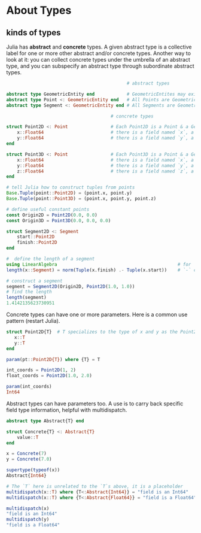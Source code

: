 # About Types

## kinds of types

Julia has __abstract__ and __concrete__ types.  A given abstract type is a collective label for one or more other abstract and/or concrete types. Another way to look at it:  you can collect concrete types under the umbrella of an abstract type, and you can subspecify an abstract type through subordinate abstract types.

```julia
                                             # abstract types

abstract type GeometricEntity end            # GeometricEntites may exist
abstract type Point <: GeometricEntity end   # All Points are GeometricEntities
abstract type Segment <: GeometricEntity end # All Segments are Geometric Entities

                                       # concrete types

struct Point2D <: Point                # Each Point2D is a Point & a GeometricEntity
    x::Float64                         # there is a field named `x`, a Float64 value
    y::Float64                         # there is a field named `y`, a Float64 value
end

struct Point3D <: Point                # Each Point3D is a Point & a GeometricEntity
    x::Float64                         # there is a field named `x`, a Float64 value
    y::Float64                         # there is a field named `y`, a Float64 value
    z::Float64                         # there is a field named `z`, a Float64 value
end

```



```julia
# tell Julia how to construct tuples from points
Base.Tuple(point::Point2D) = (point.x, point.y)
Base.Tuple(point::Point3D) = (point.x, point.y, point.z)

# define useful constant points
const Origin2D = Point2D(0.0, 0.0)
const Origin3D = Point3D(0.0, 0.0, 0.0)

struct Segment2D <: Segment
    start::Point2D
    finish::Point2D
end

#  define the length of a segment
using LinearAlgebra                                             # for `norm`
length(x::Segment) = norm(Tuple(x.finish) .- Tuple(x.start))    # `-` coordinate-wise

# construct a segment
segment = Segment2D(Origin2D, Point2D(1.0, 1.0))
# find the length
length(segment)
1.4142135623730951
```



Concrete types can have one or more parameters.  Here is a common use pattern (restart Julia).

```julia
struct Point2D{T}  # T specializes to the type of x and y as the Point2D is constructed
   x::T
   y::T
end

param(pt::Point2D{T}) where {T} = T

int_coords = Point2D(1, 2)
float_coords = Point2D(1.0, 2.0)

param(int_coords)
Int64
```

Abstract types can have parameters too.  A use is to carry back specific field type information, helpful with multidispatch.

```julia
abstract type Abstract{T} end

struct Concrete{T} <: Abstract{T}
    value::T
end

x = Concrete(7)
y = Concrete(7.0)

supertype(typeof(x))
Abstract{Int64}

# The `T` here is unrelated to the `T`s above, it is a placeholder
multidispatch(x::T) where {T<:Abstract{Int64}} = "field is an Int64"
multidispatch(x::T) where {T<:Abstract{Float64}} = "field is a Float64"

multidispatch(x)
"field is an Int64"
multidispatch(y)
"field is a Float64"

```

